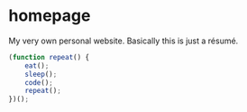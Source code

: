 # homepage
My very own personal website. Basically this is just a résumé.
```javascript
(function repeat() {
    eat();
    sleep();
    code();
    repeat();
})();
```